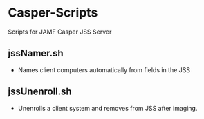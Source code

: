 # Casper-Scripts  
Scripts for JAMF Casper JSS Server

## jssNamer.sh
- Names client computers automatically from fields in the JSS

## jssUnenroll.sh
- Unenrolls a client system and removes from JSS after imaging.
